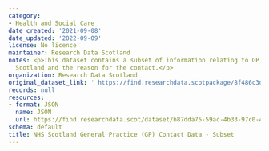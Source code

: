 ```yaml
---
category:
- Health and Social Care
date_created: '2021-09-08'
date_updated: '2022-09-09'
license: No licence
maintainer: Research Data Scotland
notes: <p>This dataset contains a subset of information relating to GP contacts in
  Scotland and the reason for the contact.</p>
organization: Research Data Scotland
original_dataset_link: ' https://find.researchdata.scotpackage/8f486c3d-9504-4a0e-8e24-ab96f057fc9e'
records: null
resources:
- format: JSON
  name: JSON
  url: https://find.researchdata.scot/dataset/b87dda75-59ac-4b33-97c0-439b4771babe/resource/8f486c3d-9504-4a0e-8e24-ab96f057fc9e/download/datadictionary.json
schema: default
title: NHS Scotland General Practice (GP) Contact Data - Subset
---
```

